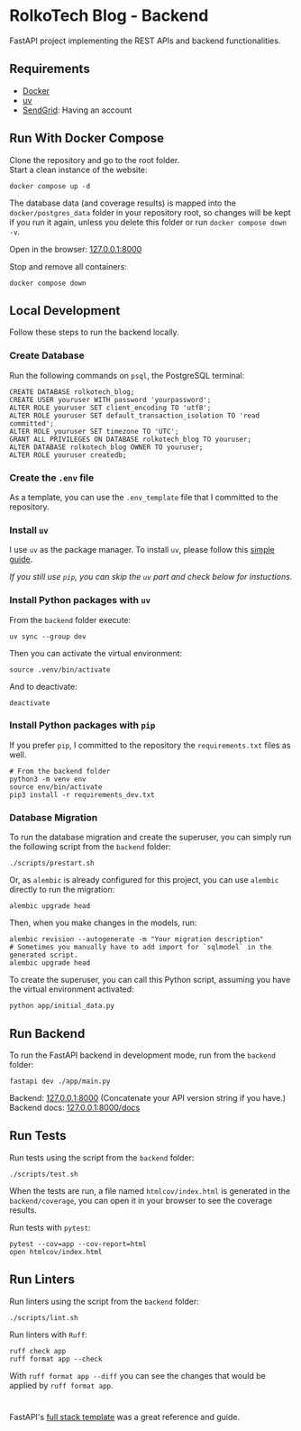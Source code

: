 # RolkoTech Blog - Backend

FastAPI project implementing the REST APIs and backend functionalities.

## Requirements

* [Docker](https://www.docker.com/)
* [uv](https://docs.astral.sh/uv/)
* [SendGrid](https://sendgrid.com/en-us): Having an account

## Run With Docker Compose

Clone the repository and go to the root folder.<br>
Start a clean instance of the website:
```
docker compose up -d
```
The database data (and coverage results) is mapped into the `docker/postgres_data` folder in your repository root, so changes will be kept if you run it again, unless you delete this folder or run `docker compose down -v`.

Open in the browser: [127.0.0.1:8000](http://127.0.0.1:8000/)

Stop and remove all containers:
```
docker compose down
```

## Local Development

Follow these steps to run the backend locally.

### Create Database

Run the following commands on `psql`, the PostgreSQL terminal:
```
CREATE DATABASE rolkotech_blog;
CREATE USER youruser WITH password 'yourpassword';
ALTER ROLE youruser SET client_encoding TO 'utf8';
ALTER ROLE youruser SET default_transaction_isolation TO 'read committed';
ALTER ROLE youruser SET timezone TO 'UTC';
GRANT ALL PRIVILEGES ON DATABASE rolkotech_blog TO youruser;
ALTER DATABASE rolkotech_blog OWNER TO youruser;
ALTER ROLE youruser createdb;
```

### Create the `.env` file

As a template, you can use the `.env_template` file that I committed to the repository.

### Install `uv`

I use `uv` as the package manager. To install `uv`, please follow this [simple guide](https://docs.astral.sh/uv/getting-started/installation/).

*If you still use `pip`, you can skip the `uv` part and check below for instuctions.*

### Install Python packages with `uv`

From the `backend` folder execute:
```
uv sync --group dev
```
Then you can activate the virtual environment:
```
source .venv/bin/activate
```
And to deactivate:
```
deactivate
```

### Install Python packages with `pip`

If you prefer `pip`, I committed to the repository the `requirements.txt` files as well.
```
# From the backend folder
python3 -m venv env
source env/bin/activate
pip3 install -r requirements_dev.txt
```

### Database Migration

To run the database migration and create the superuser, you can simply run the following script from the `backend` folder:
```
./scripts/prestart.sh
```
Or, as `alembic` is already configured for this project, you can use `alembic` directly to run the migration:
```
alembic upgrade head
```
Then, when you make changes in the models, run:
```
alembic revision --autogenerate -m "Your migration description"
# Sometimes you manually have to add import for `sqlmodel` in the generated script.
alembic upgrade head
```
To create the superuser, you can call this Python script, assuming you have the virtual environment activated:
```
python app/initial_data.py
```

## Run Backend

To run the FastAPI backend in development mode, run from the `backend` folder:
```
fastapi dev ./app/main.py
```
Backend: [127.0.0.1:8000](http://127.0.0.1:8000/) (Concatenate your API version string if you have.)<br>
Backend docs: [127.0.0.1:8000/docs](http://127.0.0.1:8000/docs)

## Run Tests

Run tests using the script from the `backend` folder:
```
./scripts/test.sh
```
When the tests are run, a file named `htmlcov/index.html` is generated in the `backend/coverage`, you can open it in your browser to see the coverage results.

Run tests with `pytest`:
```
pytest --cov=app --cov-report=html
open htmlcov/index.html
```

## Run Linters

Run linters using the script from the `backend` folder:
```
./scripts/lint.sh
```
Run linters with `Ruff`:
```
ruff check app
ruff format app --check
```
With `ruff format app --diff` you can see the changes that would be applied by `ruff format app`.

#

FastAPI's [full stack template](https://github.com/fastapi/full-stack-fastapi-template) was a great reference and guide.
